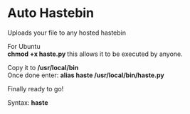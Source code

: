 # Auto Hastebin
Uploads your file to any hosted hastebin

For Ubuntu <br>
<strong> chmod +x haste.py </strong>this allows it to be executed by anyone.

Copy it to <strong>/usr/local/bin</strong> <br>Once done enter: <strong>alias haste /usr/local/bin/haste.py</strong>

Finally ready to go!

Syntax: <strong>haste <file> </strong>

